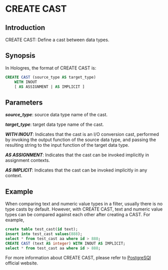 # CREATE CAST

## Introduction

CREATE CAST: Define a cast between data types.

## Synopsis

In Hologres, the format of CREATE CAST is:

```sql
CREATE CAST (source_type AS target_type)
    WITH INOUT
    [ AS ASSIGNMENT | AS IMPLICIT ]
```

## Parameters

_**source_type**_: source data type name of the cast.

_**target_type**_: target data type name of the cast.

_**WITH INOUT**_:  Indicates that the cast is an I/O conversion cast, performed by invoking the output function of the source data type, and passing the resulting string to the input function of the target data type.

_**AS ASSIGNMENT**_: Indicates that the cast can be invoked implicitly in assignment contexts.

_**AS IMPLICIT**_: Indicates that the cast can be invoked implicitly in any context.

## Example

When comparing text and numeric value types in a filter, usually there is no type casts by default. However, with CREATE CAST, text and numeric value types can be compared against each other after creating a CAST. For example,

```sql
create table test_cast(id text);
insert into test_cast values(888);
select * from test_cast aa where id > 888;
CREATE CAST (text AS integer) WITH INOUT AS IMPLICIT;
select * from test_cast aa where id > 888;
```

For more information about CREATE CAST, please refer to [PostgreSQl](https://www.postgresql.org/docs/11/sql-createcast.html) official website.